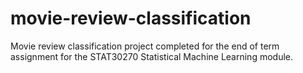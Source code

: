 # movie-review-classification
Movie review classification project completed for the end of term assignment for the STAT30270 Statistical Machine Learning module.
